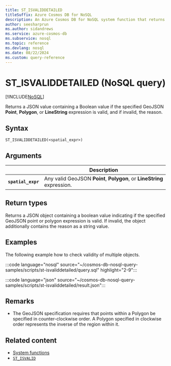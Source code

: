 ```yaml
---
title: ST_ISVALIDDETAILED
titleSuffix: Azure Cosmos DB for NoSQL
description: An Azure Cosmos DB for NoSQL system function that returns if a GeoJSON object is valid along with the reason.
author: seesharprun
ms.author: sidandrews
ms.service: azure-cosmos-db
ms.subservice: nosql
ms.topic: reference
ms.devlang: nosql
ms.date: 08/22/2024
ms.custom: query-reference
---
```


# ST_ISVALIDDETAILED (NoSQL query)

[!INCLUDE[NoSQL](../../includes/appliesto-nosql.md)]

Returns a JSON value containing a Boolean value if the specified GeoJSON **Point**, **Polygon**, or **LineString** expression is valid, and if invalid, the reason.

## Syntax

```nosql
ST_ISVALIDDETAILED(<spatial_expr>)  
```

## Arguments

| | Description |
| --- | --- |
| **`spatial_expr`** | Any valid GeoJSON **Point**, **Polygon**, or **LineString** expression. |

## Return types

Returns a JSON object containing a boolean value indicating if the specified GeoJSON point or polygon expression is valid. If invalid, the object additionally contains the reason as a string value.

## Examples

The following example how to check validity of multiple objects.

:::code language="nosql" source="~/cosmos-db-nosql-query-samples/scripts/st-isvaliddetailed/query.sql" highlight="2-9":::

:::code language="json" source="~/cosmos-db-nosql-query-samples/scripts/st-isvaliddetailed/result.json":::

## Remarks

- The GeoJSON specification requires that points within a Polygon be specified in counter-clockwise order. A Polygon specified in clockwise order represents the inverse of the region within it.

## Related content

- [System functions](system-functions.yml)
- [`ST_ISVALID`](st-isvalid.md)
